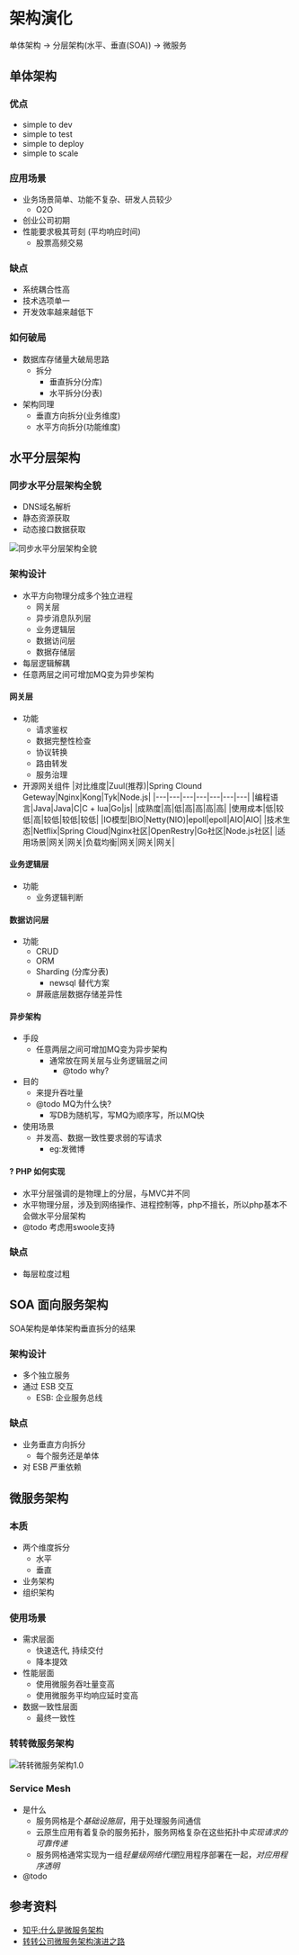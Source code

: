 # 架构演化
单体架构 -> 分层架构(水平、垂直(SOA)) -> 微服务

## 单体架构
### 优点
- simple to dev
- simple to test
- simple to deploy
- simple to scale

### 应用场景
- 业务场景简单、功能不复杂、研发人员较少
	- O2O
- 创业公司初期
- 性能要求极其苛刻 (平均响应时间)
	- 股票高频交易

### 缺点
- 系统耦合性高
- 技术选项单一
- 开发效率越来越低下

### 如何破局
- 数据库存储量大破局思路
	- 拆分
		- 垂直拆分(分库)
		- 水平拆分(分表)
- 架构同理
	- 垂直方向拆分(业务维度)
	- 水平方向拆分(功能维度) 



## 水平分层架构
### 同步水平分层架构全貌
- DNS域名解析
- 静态资源获取
- 动态接口数据获取

![同步水平分层架构全貌](https://s2.ax1x.com/2019/07/15/ZTzgP0.png)

### 架构设计
- 水平方向物理分成多个独立进程
	- 网关层
	- 异步消息队列层
	- 业务逻辑层
	- 数据访问层
	- 数据存储层
- 每层逻辑解耦
- 任意两层之间可增加MQ变为异步架构

#### 网关层
- 功能
	- 请求鉴权
	- 数据完整性检查
	- 协议转换
	- 路由转发
	- 服务治理
- 开源网关组件
|对比维度|Zuul(推荐)|Spring Clound Geteway|Nginx|Kong|Tyk|Node.js|
|---|---|---|---|---|---|---|
|编程语言|Java|Java|C|C + lua|Go|js|
|成熟度|高|低|高|高|高|高|
|使用成本|低|较低|高|较低|较低|较低|
|IO模型|BIO|Netty(NIO)|epoll|epoll|AIO|AIO|
|技术生态|Netflix|Spring Cloud|Nginx社区|OpenRestry|Go社区|Node.js社区|
|适用场景|网关|网关|负载均衡|网关|网关|网关|

#### 业务逻辑层
- 功能
	- 业务逻辑判断

#### 数据访问层
- 功能
	- CRUD
	- ORM
	- Sharding (分库分表) 
		- newsql 替代方案
	- 屏蔽底层数据存储差异性

#### 异步架构
- 手段
	- 任意两层之间可增加MQ变为异步架构
		- 通常放在网关层与业务逻辑层之间
			- @todo why?
- 目的
	- 来提升吞吐量
	- @todo MQ为什么快?
		- 写DB为随机写，写MQ为顺序写，所以MQ快
- 使用场景
	- 并发高、数据一致性要求弱的写请求
		- eg:发微博

#### ? PHP 如何实现
- 水平分层强调的是物理上的分层，与MVC并不同
- 水平物理分层，涉及到网络操作、进程控制等，php不擅长，所以php基本不会做水平分层架构
- @todo 考虑用swoole支持

### 缺点
- 每层粒度过粗



## SOA 面向服务架构
SOA架构是单体架构垂直拆分的结果

### 架构设计
- 多个独立服务
- 通过 ESB 交互
	- ESB: 企业服务总线

### 缺点
- 业务垂直方向拆分
	- 每个服务还是单体
- 对 ESB 严重依赖



## 微服务架构
### 本质
- 两个维度拆分
	- 水平
	- 垂直
- 业务架构
- 组织架构

### 使用场景
- 需求层面
	- 快速迭代, 持续交付
	- 降本提效
- 性能层面
	- 使用微服务吞吐量变高
	- 使用微服务平均响应延时变高
- 数据一致性层面
	- 最终一致性

### 转转微服务架构
![转转微服务架构1.0](architectures/zzmicro1.jpg)

### Service Mesh
- 是什么
	- 服务网格是个*基础设施层*，用于处理服务间通信
	- 云原生应用有着复杂的服务拓扑，服务网格复杂在这些拓扑中*实现请求的可靠传递*
	- 服务网格通常实现为一组*轻量级网络代理*应用程序部署在一起，*对应用程序透明*
- @todo

## 参考资料
- [知乎:什么是微服务架构](https://www.zhihu.com/question/65502802)
- [转转公司微服务架构演进之路](https://www.slidestalk.com/u3502/Evolution_of_Microsoft_Service_Architecture_for_Transfer_Compani)